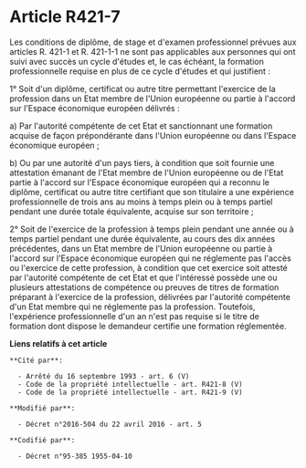 # Article R421-7

Les conditions de diplôme, de stage et d'examen professionnel prévues aux articles R. 421-1 et R. 421-1-1 ne sont pas
applicables aux personnes qui ont suivi avec succès un cycle d'études et, le cas échéant, la formation professionnelle
requise en plus de ce cycle d'études et qui justifient : 

1° Soit d'un diplôme, certificat ou autre titre permettant l'exercice de la profession dans un Etat membre de l'Union
européenne ou partie à l'accord sur l'Espace économique européen  délivrés : 

a) Par l'autorité compétente de cet Etat et sanctionnant une formation acquise de façon prépondérante dans l'Union européenne
ou dans l'Espace économique européen  ; 

b) Ou par une autorité d'un pays tiers, à condition que soit fournie une attestation émanant de l'Etat membre de l'Union
européenne ou de l'Etat partie à l'accord sur l'Espace économique européen qui a reconnu le diplôme, certificat ou autre
titre certifiant que son titulaire a une expérience professionnelle de trois ans au moins à temps plein ou à temps partiel
pendant une durée totale équivalente, acquise sur son territoire ;

2° Soit de l'exercice de la profession à temps plein pendant une année ou à temps partiel pendant une durée équivalente, au
cours des dix années précédentes, dans un Etat membre de l'Union européenne ou partie à l'accord sur l'Espace économique
européen qui ne réglemente pas l'accès ou l'exercice de cette profession, à condition que cet exercice soit attesté par
l'autorité compétente de cet Etat et que l'intéressé possède une ou plusieurs attestations de compétence ou preuves de titres
de formation préparant à l'exercice de la profession, délivrées par l'autorité compétente d'un Etat membre qui ne réglemente
pas la profession. Toutefois, l'expérience professionnelle d'un an n'est pas requise si le titre de formation dont dispose le
demandeur certifie une formation réglementée.

**Liens relatifs à cet article**

	**Cité par**:

	  - Arrêté du 16 septembre 1993 - art. 6 (V)
	  - Code de la propriété intellectuelle - art. R421-8 (V)
	  - Code de la propriété intellectuelle - art. R421-9 (V)

	**Modifié par**:

	  - Décret n°2016-504 du 22 avril 2016 - art. 5

	**Codifié par**:

	  - Décret n°95-385 1955-04-10
